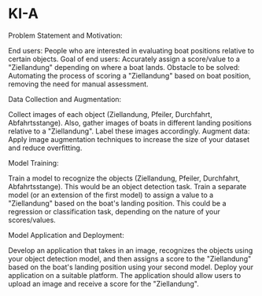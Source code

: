 # KI-A

Problem Statement and Motivation:

End users: People who are interested in evaluating boat positions relative to certain objects.
Goal of end users: Accurately assign a score/value to a "Ziellandung" depending on where a boat lands.
Obstacle to be solved: Automating the process of scoring a "Ziellandung" based on boat position, removing the need for manual assessment.

Data Collection and Augmentation:

Collect images of each object (Ziellandung, Pfeiler, Durchfahrt, Abfahrtsstange). Also, gather images of boats in different landing positions relative to a "Ziellandung". Label these images accordingly.
Augment data: Apply image augmentation techniques to increase the size of your dataset and reduce overfitting.

Model Training:

Train a model to recognize the objects (Ziellandung, Pfeiler, Durchfahrt, Abfahrtsstange). This would be an object detection task.
Train a separate model (or an extension of the first model) to assign a value to a "Ziellandung" based on the boat's landing position. This could be a regression or classification task, depending on the nature of your scores/values.

Model Application and Deployment:

Develop an application that takes in an image, recognizes the objects using your object detection model, and then assigns a score to the "Ziellandung" based on the boat's landing position using your second model.
Deploy your application on a suitable platform. The application should allow users to upload an image and receive a score for the "Ziellandung".
